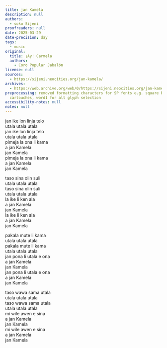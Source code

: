 ```yaml
---
title: jan Kamela
description: null
authors:
  - soko Sijeni
proofreaders: null
date: 2025-03-29
date-precision: day
tags:
  - music
original:
  title: ¡Ay! Carmela
  authors:
    - Coro Popular Jabalón
license: null
sources:
  - https://sijeni.neocities.org/jan-kamela/
archives:
  - https://web.archive.org/web/0/https://sijeni.neocities.org/jan-kamela/
preprocessing: removed formatting characters for SP fonts e.g. square brackets for
  cartouches, word1 for alt glyph selection
accessibility-notes: null
notes: null
---
```


jan ike lon linja telo  
utala utala utala  
jan ike lon linja telo  
utala utala utala  
pimeja la ona li kama  
a jan Kamela  
jan Kamela  
pimeja la ona li kama  
a jan Kamela  
jan Kamela

taso sina olin suli  
utala utala utala  
taso sina olin suli  
utala utala utala  
la ike li ken ala  
a jan Kamela  
jan Kamela  
la ike li ken ala  
a jan Kamela  
jan Kamela

pakala mute li kama  
utala utala utala  
pakala mute li kama  
utala utala utala  
jan pona li utala e ona  
a jan Kamela  
jan Kamela  
jan pona li utala e ona  
a jan Kamela  
jan Kamela

taso wawa sama utala  
utala utala utala  
taso wawa sama utala  
utala utala utala  
mi wile awen e sina  
a jan Kamela  
jan Kamela  
mi wile awen e sina  
a jan Kamela  
jan Kamela
